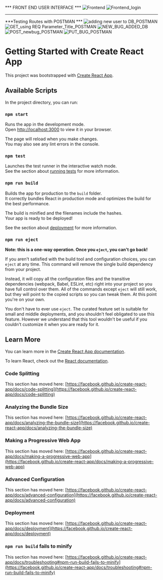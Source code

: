 *** FRONT END USER INTERFACE ***
![Frontend](https://user-images.githubusercontent.com/36484444/151184518-f7c5959b-da03-4d1d-a4dc-d5ad7865d9eb.png)
![Frontend_login](https://user-images.githubusercontent.com/36484444/151184716-c060bfb2-9711-47cc-adf8-725d815f460a.png)
*** ***
***Testing Routes with POSTMAN ***
![adding new user to DB_POSTMAN](https://user-images.githubusercontent.com/36484444/151185001-ea025c3c-41e5-4831-a2a4-665c1cce280d.png)
![GET_using REQ Parameter_Title_POSTMAN](https://user-images.githubusercontent.com/36484444/151185087-9cb48a17-1543-46ad-a02c-ce8af5d168f6.png)
![NEW_BUG_ADDED_DB](https://user-images.githubusercontent.com/36484444/151185117-ce41e525-e361-4e0f-8b19-be7dc52eb5d6.png)
![POST_newbug_POSTMAN](https://user-images.githubusercontent.com/36484444/151185150-e5dfdd23-2d90-4100-86a2-781bf3573532.png)
![PUT_BUG_POSTMAN](https://user-images.githubusercontent.com/36484444/151185184-f76b4fb4-3870-4bdb-a178-0d5d7e2cf6a6.png)


# Getting Started with Create React App

This project was bootstrapped with [Create React App](https://github.com/facebook/create-react-app).

## Available Scripts

In the project directory, you can run:

### `npm start`

Runs the app in the development mode.\
Open [http://localhost:3000](http://localhost:3000) to view it in your browser.

The page will reload when you make changes.\
You may also see any lint errors in the console.

### `npm test`

Launches the test runner in the interactive watch mode.\
See the section about [running tests](https://facebook.github.io/create-react-app/docs/running-tests) for more information.

### `npm run build`

Builds the app for production to the `build` folder.\
It correctly bundles React in production mode and optimizes the build for the best performance.

The build is minified and the filenames include the hashes.\
Your app is ready to be deployed!

See the section about [deployment](https://facebook.github.io/create-react-app/docs/deployment) for more information.

### `npm run eject`

**Note: this is a one-way operation. Once you `eject`, you can't go back!**

If you aren't satisfied with the build tool and configuration choices, you can `eject` at any time. This command will remove the single build dependency from your project.

Instead, it will copy all the configuration files and the transitive dependencies (webpack, Babel, ESLint, etc) right into your project so you have full control over them. All of the commands except `eject` will still work, but they will point to the copied scripts so you can tweak them. At this point you're on your own.

You don't have to ever use `eject`. The curated feature set is suitable for small and middle deployments, and you shouldn't feel obligated to use this feature. However we understand that this tool wouldn't be useful if you couldn't customize it when you are ready for it.

## Learn More

You can learn more in the [Create React App documentation](https://facebook.github.io/create-react-app/docs/getting-started).

To learn React, check out the [React documentation](https://reactjs.org/).

### Code Splitting

This section has moved here: [https://facebook.github.io/create-react-app/docs/code-splitting](https://facebook.github.io/create-react-app/docs/code-splitting)

### Analyzing the Bundle Size

This section has moved here: [https://facebook.github.io/create-react-app/docs/analyzing-the-bundle-size](https://facebook.github.io/create-react-app/docs/analyzing-the-bundle-size)

### Making a Progressive Web App

This section has moved here: [https://facebook.github.io/create-react-app/docs/making-a-progressive-web-app](https://facebook.github.io/create-react-app/docs/making-a-progressive-web-app)

### Advanced Configuration

This section has moved here: [https://facebook.github.io/create-react-app/docs/advanced-configuration](https://facebook.github.io/create-react-app/docs/advanced-configuration)

### Deployment

This section has moved here: [https://facebook.github.io/create-react-app/docs/deployment](https://facebook.github.io/create-react-app/docs/deployment)

### `npm run build` fails to minify

This section has moved here: [https://facebook.github.io/create-react-app/docs/troubleshooting#npm-run-build-fails-to-minify](https://facebook.github.io/create-react-app/docs/troubleshooting#npm-run-build-fails-to-minify)
